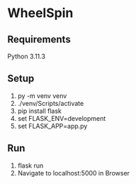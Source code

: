 # WheelSpin

## Requirements
Python 3.11.3

## Setup
1. py -m venv venv
2. ./venv/Scripts/activate
3. pip install flask
4. set FLASK_ENV=development
5. set FLASK_APP=app.py

## Run
1. flask run
2. Navigate to localhost:5000 in Browser
